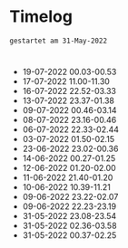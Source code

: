 # Timelog
`gestartet am 31-May-2022`

#
- 19-07-2022 00.03-00.53
- 17-07-2022 11.00-11.30
- 16-07-2022 22.52-03.33
- 13-07-2022 23.37-01.38
- 09-07-2022 00.46-03.14
- 08-07-2022 23.16-00.46 
- 06-07-2022 22.33-02.44
- 03-07-2022 01.50-02.15
- 23-06-2022 23.02-00.36
- 14-06-2022 00.27-01.25
- 12-06-2022 01.20-02.00
- 11-06-2022 21.40-01.20
- 10-06-2022 10.39-11.21
- 09-06-2022 23.22-02.07
- 09-06-2022 22.23-23.19
- 31-05-2022 23.08-23.54
- 31-05-2022 02.36-03.58
- 31-05-2022 00.37-02.25